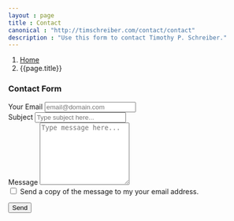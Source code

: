 ```yaml
---
layout : page
title : Contact
canonical : "http://timschreiber.com/contact/contact"
description : "Use this form to contact Timothy P. Schreiber."
---
```


<ol class="breadcrumb">
	<li><a href="/">Home</a></li>
	<li>{{page.title}}</li>
</ol>

<div class="col-xs-12 col-sm-10 col-sm-offset-1 col-md-8 col-md-offset-2 col-lg-6 col-lg-offset-3">
	<div class="panel panel-default">
		<div class="panel-heading">
			<h3 class="panel-title">Contact Form</h3>
		</div>
		<div class="panel-body">
      <form id="contactForm">
        <div class="form-group">
          <label>Your Email</label>
          <input id="Sender" type="email" class="form-control" placeholder="email@domain.com"/>
        </div>
        <div class="form-group">
          <label>Subject</label>
          <input id="Subject" type="text" class="form-control" placeholder="Type subject here..."/>
        </div>
        <div class="form-group">
          <label>Message</label>
          <textarea id="Message" class="form-control" placeholder="Type message here..." rows="8"></textarea>
        </div>
        <div class="checkbox">
          <label>
            <input id="CopySender" type="checkbox" />
            Send a copy of the message to my your email address.
          </label>
        </div>
        <p>
          <button type="submit" class="btn btn-primary"><span class="fa fa-paper-plane-o"></span> Send</button>
        </p>
      </form>
		</div>
	</div>
</div>
